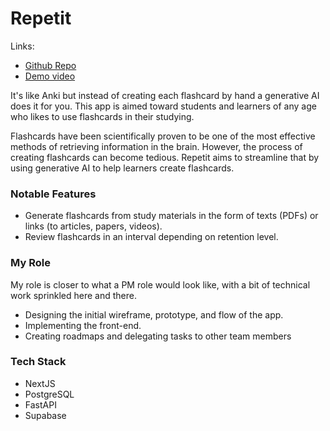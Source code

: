 # Repetit

Links:

- [Github Repo](https://github.com/edukesyen/repetit-fe-nextjs)
- [Demo video](https://www.youtube.com/watch?v=WANhEs8uFiQ)

It's like Anki but instead of creating each flashcard by hand a generative AI does it for you. This app is aimed toward students and learners of any age who likes to use flashcards in their studying.

Flashcards have been scientifically proven to be one of the most effective methods of retrieving information in the brain. However, the process of creating flashcards can become tedious. Repetit aims to streamline that by using generative AI to help learners create flashcards.

### Notable Features

- Generate flashcards from study materials in the form of texts (PDFs) or links (to articles, papers, videos).
- Review flashcards in an interval depending on retention level.

### My Role

My role is closer to what a PM role would look like, with a bit of technical work sprinkled here and there.

- Designing the initial wireframe, prototype, and flow of the app.
- Implementing the front-end.
- Creating roadmaps and delegating tasks to other team members

### Tech Stack

- NextJS
- PostgreSQL
- FastAPI
- Supabase
